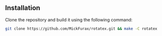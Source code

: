 ## Installation

Clone the repository and build it using the following command:

```bash
git clone https://github.com/MickFurax/rotatex.git && make -C rotatex

